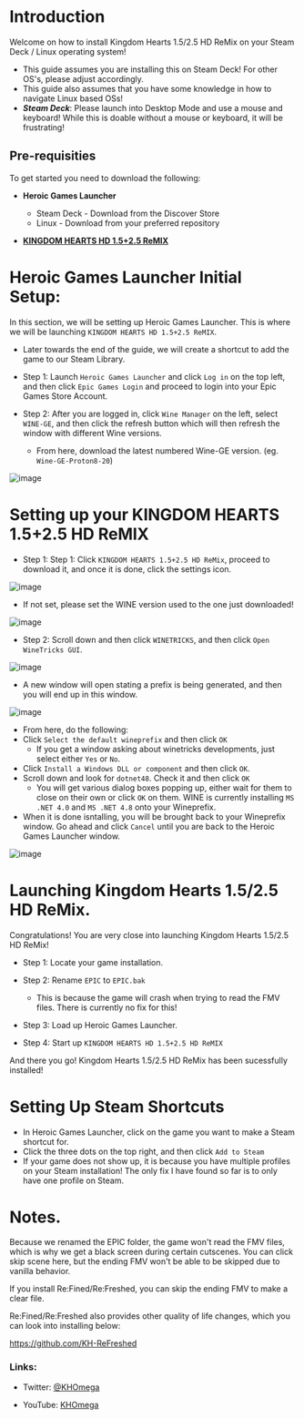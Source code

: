 # Introduction

Welcome on how to install Kingdom Hearts 1.5/2.5 HD ReMix on your Steam Deck / Linux operating system!

 - This guide assumes you are installing this on Steam Deck! For other OS's, please adjust accordingly. 
 - This guide also assumes that you have some knowledge in how to navigate Linux based OSs!
 - ***Steam Deck***: Please launch into Desktop Mode and use a mouse and keyboard! While this is doable without a mouse or keyboard, it will be frustrating!

## Pre-requisities
To get started you need to download the following:

- **Heroic Games Launcher**
   - Steam Deck - Download from the Discover Store
   - Linux - Download from your preferred repository

- [**KINGDOM HEARTS HD 1.5+2.5 ReMIX**](https://store.epicgames.com/en-US/p/kingdom-hearts-hd-1-5-2-5-remix)

# Heroic Games Launcher Initial Setup:

In this section, we will be setting up Heroic Games Launcher. This is where we will be launching `KINGDOM HEARTS HD 1.5+2.5 ReMIX`. 
- Later towards the end of the guide, we will create a shortcut to add the game to our Steam Library.

- Step 1: Launch `Heroic Games Launcher` and click `Log in` on the top left, and then click `Epic Games Login` and proceed to login into your Epic Games Store Account.

- Step 2: After you are logged in, click `Wine Manager` on the left, select `WINE-GE`, and then click the refresh button which will then refresh the window with different Wine versions.
   - From here, download the latest numbered Wine-GE version. (eg. `Wine-GE-Proton8-20`)

![image](https://github.com/KHOmega/KH-SteamDeck-Setup/assets/93887977/a7739545-a0c8-45c9-b8df-0abd54180ed5)

# Setting up your KINGDOM HEARTS 1.5+2.5 HD ReMIX

- Step 1: Step 1: Click `KINGDOM HEARTS 1.5+2.5 HD ReMix`, proceed to download it, and once it is done, click the settings icon.

![image](https://github.com/KHOmega/KH-SteamDeck-Setup/assets/93887977/784f663c-3527-4935-9cb8-1e203a2acae0)

- If not set, please set the WINE version used to the one just downloaded!

![image](https://github.com/KHOmega/KH-ReFined-Setup/assets/93887977/6d3edda3-937c-47b3-91f5-5e6037585a60)

- Step 2: Scroll down and then click `WINETRICKS`, and then click `Open WineTricks GUI`.

![image](https://github.com/KHOmega/KH-SteamDeck-Setup/assets/93887977/8025ed8a-1b81-4c12-8d2d-1a4ff6a7c6c4)

- A new window will open stating a prefix is being generated, and then you will end up in this window.

![image](https://github.com/KHOmega/KH-SteamDeck-Setup/assets/93887977/3d5fea7b-a3f2-4387-b378-a2eb61d24ee2)

- From here, do the following:
 - Click `Select the default wineprefix` and then click `OK`
   - If you get a window asking about winetricks developments, just select either `Yes` or `No`.
- Click `Install a Windows DLL or component` and then click `OK`.
- Scroll down and look for `dotnet48`. Check it and then click `OK`
   - You will get various dialog boxes popping up, either wait for them to close on their own or click `OK` on them. WINE is currently installing `MS .NET 4.0` and `MS .NET 4.8` onto your Wineprefix.
- When it is done isntalling, you will be brought back to your Wineprefix window. Go ahead and click `Cancel` until you are back to the Heroic Games Launcher window.

![image](https://github.com/KHOmega/KH-SteamDeck-Setup/assets/93887977/fb6649bc-d089-4255-a9d6-38e9d8c15e21)

# Launching Kingdom Hearts 1.5/2.5 HD ReMix.

Congratulations! You are very close into launching Kingdom Hearts 1.5/2.5 HD ReMix!

- Step 1: Locate your game installation.

- Step 2: Rename `EPIC` to `EPIC.bak`
  - This is because the game will crash when trying to read the FMV files. There is currently no fix for this!
- Step 3: Load up Heroic Games Launcher.
- Step 4: Start up `KINGDOM HEARTS HD 1.5+2.5 HD ReMIX`

And there you go! Kingdom Hearts 1.5/2.5 HD ReMix has been sucessfully installed!

# Setting Up Steam Shortcuts

- In Heroic Games Launcher, click on the game you want to make a Steam shortcut for.
- Click the three dots on the top right, and then click `Add to Steam`
 - If your game does not show up, it is because you have multiple profiles on your Steam installation! The only fix I have found so far is to only have one profile on Steam.

# Notes.


Because we renamed the EPIC folder, the game won't read the FMV files, which is why we get a black screen during certain cutscenes. You can click skip scene here, but the ending FMV won't be able to be skipped due to vanilla behavior.

If you install Re:Fined/Re:Freshed, you can skip the ending FMV to make a clear file.

Re:Fined/Re:Freshed also provides other quality of life changes, which you can look into installing below:

https://github.com/KH-ReFreshed

### Links: 

- Twitter: [@KHOmega](https://twitter.com/KHOmega)

- YouTube: [KHOmega](https://youtube.com/KHOmega)
